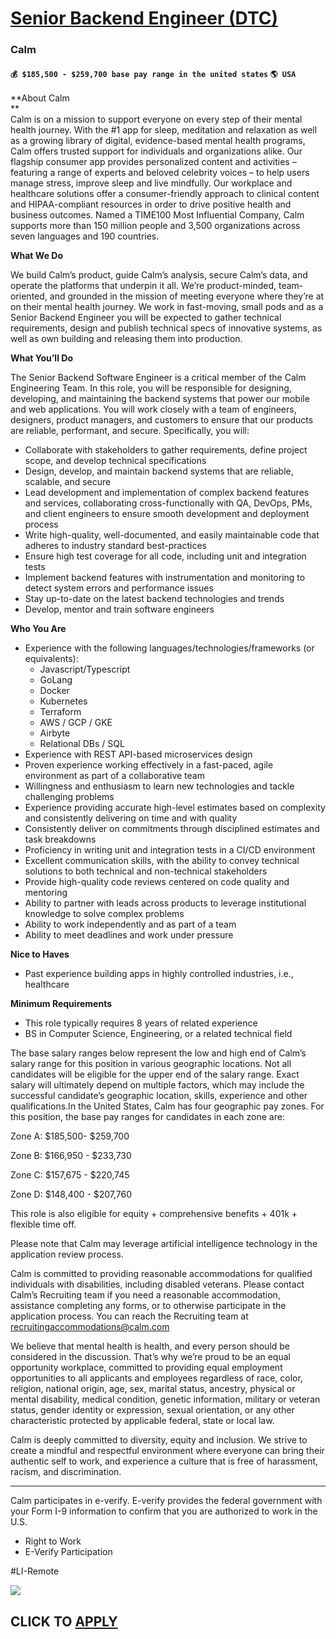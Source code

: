 # [Senior Backend Engineer (DTC)](https://www.remotewlb.com/apply/senior-backend-engineer-dtc)  
### Calm  
#### `💰 $185,500 - $259,700 base pay range in the united states` `🌎 USA`  

**About Calm  
**  
Calm is on a mission to support everyone on every step of their mental health journey. With the #1 app for sleep, meditation and relaxation as well as a growing library of digital, evidence-based mental health programs, Calm offers trusted support for individuals and organizations alike. Our flagship consumer app provides personalized content and activities – featuring a range of experts and beloved celebrity voices – to help users manage stress, improve sleep and live mindfully. Our workplace and healthcare solutions offer a consumer-friendly approach to clinical content and HIPAA-compliant resources in order to drive positive health and business outcomes. Named a TIME100 Most Influential Company, Calm supports more than 150 million people and 3,500 organizations across seven languages and 190 countries.

 **What We Do**

We build Calm’s product, guide Calm’s analysis, secure Calm’s data, and operate the platforms that underpin it all. We’re product-minded, team-oriented, and grounded in the mission of meeting everyone where they’re at on their mental health journey. We work in fast-moving, small pods and as a Senior Backend Engineer you will be expected to gather technical requirements, design and publish technical specs of innovative systems, as well as own building and releasing them into production.

**What You’ll Do**

The Senior Backend Software Engineer is a critical member of the Calm Engineering Team. In this role, you will be responsible for designing, developing, and maintaining the backend systems that power our mobile and web applications. You will work closely with a team of engineers, designers, product managers, and customers to ensure that our products are reliable, performant, and secure. Specifically, you will:

  * Collaborate with stakeholders to gather requirements, define project scope, and develop technical specifications
  * Design, develop, and maintain backend systems that are reliable, scalable, and secure
  * Lead development and implementation of complex backend features and services, collaborating cross-functionally with QA, DevOps, PMs, and client engineers to ensure smooth development and deployment process
  * Write high-quality, well-documented, and easily maintainable code that adheres to industry standard best-practices
  * Ensure high test coverage for all code, including unit and integration tests
  * Implement backend features with instrumentation and monitoring to detect system errors and performance issues
  * Stay up-to-date on the latest backend technologies and trends
  * Develop, mentor and train software engineers

**Who You Are**

  * Experience with the following languages/technologies/frameworks (or equivalents):
    * Javascript/Typescript
    * GoLang
    * Docker
    * Kubernetes
    * Terraform
    * AWS / GCP / GKE
    * Airbyte
    * Relational DBs / SQL
  * Experience with REST API-based microservices design
  * Proven experience working effectively in a fast-paced, agile environment as part of a collaborative team
  * Willingness and enthusiasm to learn new technologies and tackle challenging problems
  * Experience providing accurate high-level estimates based on complexity and consistently delivering on time and with quality
  * Consistently deliver on commitments through disciplined estimates and task breakdowns
  * Proficiency in writing unit and integration tests in a CI/CD environment
  * Excellent communication skills, with the ability to convey technical solutions to both technical and non-technical stakeholders
  * Provide high-quality code reviews centered on code quality and mentoring
  * Ability to partner with leads across products to leverage institutional knowledge to solve complex problems
  * Ability to work independently and as part of a team
  * Ability to meet deadlines and work under pressure

**Nice to Haves**

  * Past experience building apps in highly controlled industries, i.e., healthcare

**Minimum Requirements**

  * This role typically requires 8 years of related experience
  * BS in Computer Science, Engineering, or a related technical field

The base salary ranges below represent the low and high end of Calm’s salary range for this position in various geographic locations. Not all candidates will be eligible for the upper end of the salary range. Exact salary will ultimately depend on multiple factors, which may include the successful candidate’s geographic location, skills, experience and other qualifications.In the United States, Calm has four geographic pay zones. For this position, the base pay ranges for candidates in each zone are:

Zone A: $185,500- $259,700

Zone B: $166,950 - $233,730

Zone C: $157,675 - $220,745

Zone D: $148,400 - $207,760

This role is also eligible for equity + comprehensive benefits + 401k + flexible time off.

Please note that Calm may leverage artificial intelligence technology in the application review process.

Calm is committed to providing reasonable accommodations for qualified individuals with disabilities, including disabled veterans. Please contact Calm’s Recruiting team if you need a reasonable accommodation, assistance completing any forms, or to otherwise participate in the application process. You can reach the Recruiting team at recruitingaccommodations@calm.com

We believe that mental health is health, and every person should be considered in the discussion. That’s why we’re proud to be an equal opportunity workplace, committed to providing equal employment opportunities to all applicants and employees regardless of race, color, religion, national origin, age, sex, marital status, ancestry, physical or mental disability, medical condition, genetic information, military or veteran status, gender identity or expression, sexual orientation, or any other characteristic protected by applicable federal, state or local law.

Calm is deeply committed to diversity, equity and inclusion. We strive to create a mindful and respectful environment where everyone can bring their authentic self to work, and experience a culture that is free of harassment, racism, and discrimination.

* * *

Calm participates in e-verify. E-verify provides the federal government with your Form I-9 information to confirm that you are authorized to work in the U.S.

  * Right to Work
  * E-Verify Participation

#LI-Remote

![](https://remotive.com/job/track/1904046/blank.gif?source=public_api)  
## CLICK TO [APPLY](https://www.remotewlb.com/apply/senior-backend-engineer-dtc)

